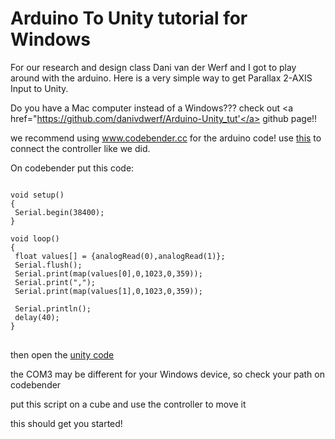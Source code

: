# Arduino To Unity tutorial for Windows
For our research and design class Dani van der Werf and I got to play around with the arduino. Here is a very simple way to get Parallax 2-AXIS Input to Unity.

Do you have a Mac computer instead of a Windows??? check out <a href="https://github.com/danivdwerf/Arduino-Unity_tut'</a> github page!!

we recommend using www.codebender.cc for the arduino code!
use <a href="">this</a> to connect the controller like we did.

On codebender put this code:
<pre>
<code>
void setup()
{
 Serial.begin(38400);
}

void loop()
{
 float values[] = {analogRead(0),analogRead(1)};
 Serial.flush();
 Serial.print(map(values[0],0,1023,0,359));
 Serial.print(",");
 Serial.print(map(values[1],0,1023,0,359));

 Serial.println();
 delay(40);
}
</code>
</pre>

then open the <a href="https://github.com/JonathanKievits/Arduino/blob/master/Assets/scr.cs">unity code</a>

the COM3 may be different for your Windows device, so check your path on codebender

put this script on a cube and use the controller to move it

this should get you started!
